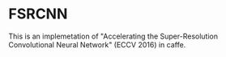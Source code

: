 # FSRCNN
This is an implemetation of "Accelerating the Super-Resolution Convolutional Neural Network" (ECCV 2016) in caffe.